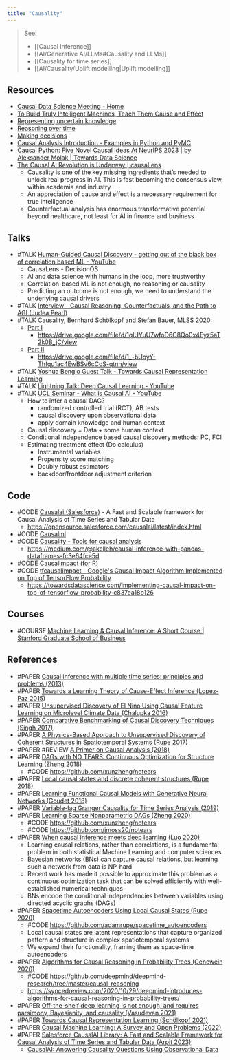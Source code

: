 ```yaml
---
title: "Causality"
---
```

> See:
> - [[Causal Inference]]
> - [[AI/Generative AI/LLMs#Causality and LLMs]]
> - [[Causality for time series]]
> - [[AI/Causality/Uplift modelling|Uplift modelling]]

## Resources
- [Causal Data Science Meeting - Home](https://www.causalscience.org/)
- [To Build Truly Intelligent Machines, Teach Them Cause and Effect](https://www.quantamagazine.org/to-build-truly-intelligent-machines-teach-them-cause-and-effect-20180515/)
- [Representing uncertain knowledge](https://glouppe.github.io/info8006-introduction-to-ai/?p=lecture5.md)
- [Reasoning over time](https://glouppe.github.io/info8006-introduction-to-ai/?p=lecture7.md)
- [Making decisions](https://glouppe.github.io/info8006-introduction-to-ai/?p=lecture8.md)
- [Causal Analysis Introduction - Examples in Python and PyMC](https://engl.is/causal-analysis-introduction-examples-in-python-and-pymc.html)
- [Causal Python: Five Novel Causal Ideas At NeurIPS 2023 | by Aleksander Molak | Towards Data Science](https://towardsdatascience.com/causal-python-five-novel-causal-ideas-at-neurips-2023-13bb68c5ed56)
- [The Causal AI Revolution is Underway | causaLens](https://causalens.com/resources/white-papers/the-causal-ai-revolution-is-happening-now/?utm_campaign=dataiku_survey&utm_medium=email&_hsmi=282014311&_hsenc=p2ANqtz-_ogV50Zs5vEL3AEFtV-ZNneyen2n0Rv8UjjkrXsqG4keU8mlZPpIUf9OJ3J8trMI8F9_blSkIUd53nM8OpoAqM8rOD7nFv86QCXT52_S5Zc96pOHI&utm_source=newsletter)
    - Causality is one of the key missing ingredients that’s needed to unlock real progress in AI. This is fast becoming the consensus view, within academia and industry
    - An appreciation of cause and effect is a necessary requirement for true intelligence
    - Counterfactual analysis has enormous transformative potential beyond healthcare, not least for AI in finance and business

## Talks
- #TALK [Human-Guided Causal Discovery - getting out of the black box of correlation based ML - YouTube](https://www.youtube.com/watch?v=mxpbMD56OS4)
	- CausaLens - DecisionOS
	- AI and data science with humans in the loop, more trustworthy
	- Correlation-based ML is not enough, no reasoning or causality
	- Predicting an outcome is not enough, we need to understand the underlying causal drivers
- #TALK [Interview - Causal Reasoning, Counterfactuals, and the Path to AGI (Judea Pearl)](https://www.youtube.com/watch?v=pEBI0vF45ic)
- #TALK Causality, Bernhard Schölkopf and Stefan Bauer, MLSS 2020: 
	- [Part I](https://www.youtube.com/watch?v=btmJtThWmhA&feature=youtu.be)
		- https://drive.google.com/file/d/1qlUYuU7wfoD6C8Qo0x4Eyz5aT2k0B_jC/view
	- [Part II](https://www.youtube.com/watch?v=9DJWJpn0DmU&feature=youtu.be)
		- https://drive.google.com/file/d/1_-bUoyY-Thfqu1ac4EwBSv6cCoS-qtnn/view
- #TALK [Yoshua Bengio Guest Talk - Towards Causal Representation Learning](https://www.youtube.com/watch?v=rKZJ0TJWvTk)
- #TALK [Lightning Talk: Deep Causal Learning - YouTube](https://www.youtube.com/watch?v=n02vx2mDg0M&ab_channel=MicrosoftResearch)
- #TALK [UCL Seminar - What is Causal AI - YouTube](https://www.youtube.com/watch?v=50VGblsPNQM&ab_channel=causaLens)
	- How to infer a causal DAG?
	    - randomized controlled trial (RCT), AB tests
	    - causal discovery upon observational data
	    - apply domain knowledge and human context
	- Causal discovery = Data + some human context
	- Conditional independence based causal discovery methods: PC, FCI
	- Estimating treatment effect (Do calculus)
	    - Instrumental variables
	    - Propensity score matching
	    - Doubly robust estimators
	    - backdoor/frontdoor adjustment criterion

## Code
- #CODE [Causalai (Salesforce)](https://github.com/salesforce/causalai) - A Fast and Scalable framework for Causal Analysis of Time Series and Tabular Data
	- https://opensource.salesforce.com/causalai/latest/index.html
- #CODE [Causalml](https://github.com/uber/causalml)
- #CODE [Causality - Tools for causal analysis](https://github.com/akelleh/causality)
	- https://medium.com/@akelleh/causal-inference-with-pandas-dataframes-fc3e64fce5d
- #CODE [CausalImpact (for R)](https://google.github.io/CausalImpact/)
- #CODE [tfcausalimpact - Google's Causal Impact Algorithm Implemented on Top of TensorFlow Probability](https://github.com/WillianFuks/tfcausalimpact)
	- https://towardsdatascience.com/implementing-causal-impact-on-top-of-tensorflow-probability-c837ea18b126


## Courses
- #COURSE [Machine Learning & Causal Inference: A Short Course | Stanford Graduate School of Business](https://www.gsb.stanford.edu/faculty-research/labs-initiatives/sil/research/methods/ai-machine-learning/short-course)

## References
- #PAPER [Causal inference with multiple time series: principles and problems (2013)](https://royalsocietypublishing.org/doi/10.1098/rsta.2011.0613)
- #PAPER [Towards a Learning Theory of Cause-Effect Inference (Lopez-Paz 2015)](https://arxiv.org/abs/1502.02398)
- #PAPER [Unsupervised Discovery of El Nino Using Causal Feature Learning on Microlevel Climate Data (Chalupka 2016)](https://arxiv.org/abs/1605.09370)
- #PAPER [Comparative Benchmarking of Causal Discovery Techniques (Singh 2017)](https://arxiv.org/abs/1708.06246)
- #PAPER [A Physics-Based Approach to Unsupervised Discovery of Coherent Structures in Spatiotemporal Systems (Rupe 2017)](https://arxiv.org/abs/1709.03184) 
- #PAPER #REVIEW [A Primer on Causal Analysis (2018)](https://arxiv.org/abs/1806.01488)
- #PAPER [DAGs with NO TEARS: Continuous Optimization for Structure Learning (Zheng 2018)](https://arxiv.org/abs/1803.01422)
	- #CODE https://github.com/xunzheng/notears
- #PAPER [Local causal states and discrete coherent structures (Rupe 2018)](https://aip.scitation.org/doi/10.1063/1.5021130) 
- #PAPER [Learning Functional Causal Models with Generative Neural Networks (Goudet 2018)](https://arxiv.org/abs/1709.05321)
- #PAPER [Variable-lag Granger Causality for Time Series Analysis (2019)](https://arxiv.org/abs/1912.10829)
- #PAPER [Learning Sparse Nonparametric DAGs (Zheng 2020)](https://arxiv.org/abs/1909.13189)
	- #CODE https://github.com/xunzheng/notears
	- #CODE https://github.com/jmoss20/notears
- #PAPER [When causal inference meets deep learning (Luo 2020)](https://www.nature.com/articles/s42256-020-0218-x)
	- Learning causal relations, rather than correlations, is a fundamental problem in both statistical Machine Learning and computer sciences
	- Bayesian networks (BNs) can capture causal relations, but learning such a network from data is NP-hard
	- Recent work has made it possible to approximate this problem as a continuous optimization task that can be solved efficiently with well-established numerical techniques
	- BNs encode the conditional independencies between variables using directed acyclic graphs (DAGs)
- #PAPER [Spacetime Autoencoders Using Local Causal States (Rupe 2020)](https://arxiv.org/abs/2010.05451)
	- #CODE https://github.com/adamrupe/spacetime_autoencoders
	- Local causal states are latent representations that capture organized pattern and structure in complex spatiotemporal systems
	- We expand their functionality, framing them as space-time autoencoders
- #PAPER [Algorithms for Causal Reasoning in Probability Trees (Genewein 2020)](https://arxiv.org/abs/2010.12237)
	- #CODE https://github.com/deepmind/deepmind-research/tree/master/causal_reasoning
	- https://syncedreview.com/2020/10/29/deepmind-introduces-algorithms-for-causal-reasoning-in-probability-trees/
- #PAPER [Off-the-shelf deep learning is not enough, and requires parsimony, Bayesianity, and causality (Vasudevan 2021)](https://www.nature.com/articles/s41524-020-00487-0)
- #PAPER [Towards Causal Representation Learning (Schölkopf 2021)](https://arxiv.org/abs/2102.11107)
- #PAPER [Causal Machine Learning: A Survey and Open Problems (2022)](https://arxiv.org/pdf/2206.15475)
- #PAPER [Salesforce CausalAI Library: A Fast and Scalable Framework for Causal Analysis of Time Series and Tabular Data (Arpit 2023)](https://arxiv.org/pdf/2301.10859)
	- [CausalAI: Answering Causality Questions Using Observational Data](https://blog.salesforceairesearch.com/causalai/)


